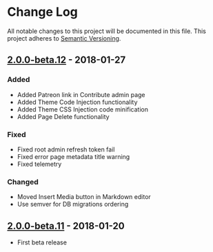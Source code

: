 # Change Log
All notable changes to this project will be documented in this file.
This project adheres to [Semantic Versioning](http://semver.org/).

## [2.0.0-beta.12] - 2018-01-27
### Added
- Added Patreon link in Contribute admin page
- Added Theme Code Injection functionality
- Added Theme CSS Injection code minification
- Added Page Delete functionality

### Fixed
- Fixed root admin refresh token fail
- Fixed error page metadata title warning
- Fixed telemetry

### Changed
- Moved Insert Media button in Markdown editor
- Use semver for DB migrations ordering

## [2.0.0-beta.11] - 2018-01-20
- First beta release

[2.0.0-beta.12]: https://github.com/Requarks/wiki/releases/tag/2.0.0-beta.12
[2.0.0-beta.11]: https://github.com/Requarks/wiki/releases/tag/2.0.0-beta.11
